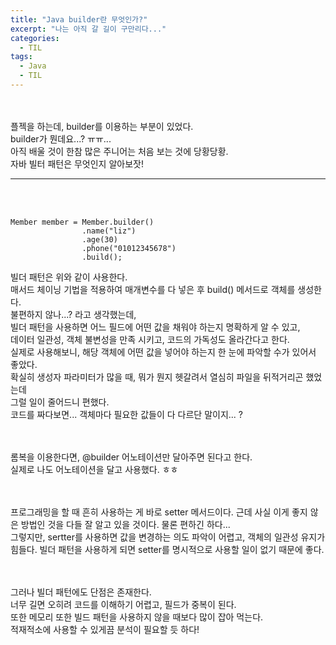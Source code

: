```yaml
---
title: "Java builder란 무엇인가?"
excerpt: "나는 아직 갈 길이 구만리다..."
categories:
  - TIL
tags:
  - Java
  - TIL
---
```


<br><br>
플젝을 하는데, builder를 이용하는 부분이 있었다.  
builder가 뭔데요...? ㅠㅠ...  
아직 배울 것이 한참 많은 주니어는 처음 보는 것에 당황당황.  
자바 빌터 패턴은 무엇인지 알아보잣!

---

<br><br>

```
Member member = Member.builder()
                .name("liz")
                .age(30)
                .phone("01012345678")
                .build();
```

빌더 패턴은 위와 같이 사용한다.  
매서드 체이닝 기법을 적용하여 매개변수를 다 넣은 후 build() 메서드로 객체를 생성한다.  
불편하지 않나...? 라고 생각했는데,  
빌더 패턴을 사용하면 어느 필드에 어떤 값을 채워야 하는지 명확하게 알 수 있고,  
데이터 일관성, 객체 불변성을 만족 시키고, 코드의 가독성도 올라간다고 한다.  
실제로 사용해보니, 해당 객체에 어떤 값을 넣어야 하는지 한 눈에 파악할 수가 있어서 좋았다.  
확실히 생성자 파라미터가 많을 때, 뭐가 뭔지 헷갈려서 열심히 파일을 뒤적거리곤 했었는데  
그럴 일이 줄어드니 편했다.  
코드를 짜다보면... 객체마다 필요한 값들이 다 다르단 말이지... ?

<br><br>
롬복을 이용한다면, @builder 어노테이션만 달아주면 된다고 한다.  
실제로 나도 어노테이션을 달고 사용했다. ㅎㅎ

<br><br>
프로그래밍을 할 때 흔히 사용하는 게 바로 setter 메서드이다.
근데 사실 이게 좋지 않은 방법인 것을 다들 잘 알고 있을 것이다.
물론 편하긴 하다...  
그렇지만, sertter를 사용하면 값을 변경하는 의도 파악이 어렵고, 객체의 일관성 유지가 힘들다.
빌더 패턴을 사용하게 되면 setter를 명시적으로 사용할 일이 없기 때문에 좋다.

<br><br>
그러나 빌더 패턴에도 단점은 존재한다.  
너무 길면 오히려 코드를 이해하기 어렵고, 필드가 중복이 된다.  
또한 메모리 또한 빌드 패턴을 사용하지 않을 때보다 많이 잡아 먹는다.  
적재적소에 사용할 수 있게끔 분석이 필요할 듯 하다!
